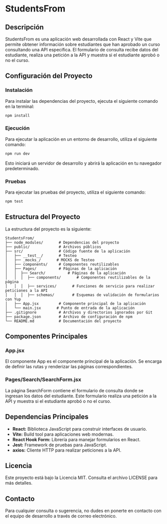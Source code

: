 # StudentsFrom

## Descripción
StudentsFrom es una aplicación web desarrollada con React y Vite que permite obtener información sobre estudiantes que han aprobado un curso consultando una API específica. El formulario de consulta recibe datos del estudiante, realiza una petición a la API y muestra si el estudiante aprobó o no el curso.

## Configuración del Proyecto

### Instalación
Para instalar las dependencias del proyecto, ejecuta el siguiente comando en la terminal:

```bash
npm install
```

### Ejecución
Para ejecutar la aplicación en un entorno de desarrollo, utiliza el siguiente comando:

```bash
npm run dev
```

Esto iniciará un servidor de desarrollo y abrirá la aplicación en tu navegador predeterminado.

### Pruebas
Para ejecutar las pruebas del proyecto, utiliza el siguiente comando:

```bash
npm test
```

## Estructura del Proyecto
La estructura del proyecto es la siguiente:

```
StudentsFrom/
├── node_modules/       # Dependencias del proyecto
├── public/             # Archivos públicos
├── src/                # Código fuente de la aplicación
│   ├── __test__/       # Testeo
│   ├── _mocks_/       # MOCKS de Testeo
│   ├── components/     # Componentes reutilizables
│   ├── Pages/          # Páginas de la aplicación
│   │  ├── Search/          # Páginas de la aplicación
│   │  │  ├── components/       # Componentes reutilizables de la página
│   │  │  ├── services/       # Funciones de servicio para realizar peticiones a la API
│   │  │  ├── schemas/        # Esquemas de validación de formularios con Yup
│   ├── App.jsx         # Componente principal de la aplicación
│   └── main.jsx       # Punto de entrada de la aplicación
├── .gitignore          # Archivos y directorios ignorados por Git
├── package.json        # Archivo de configuración de npm
└── README.md           # Documentación del proyecto
```

## Componentes Principales
### App.jsx
El componente App es el componente principal de la aplicación. Se encarga de definir las rutas y renderizar las páginas correspondientes.

### Pages/Search/SearchForm.jsx
La página SearchForm contiene el formulario de consulta donde se ingresan los datos del estudiante. Este formulario realiza una petición a la API y muestra si el estudiante aprobó o no el curso.

## Dependencias Principales
- **React:** Biblioteca JavaScript para construir interfaces de usuario.
- **Vite:** Build tool para aplicaciones web modernas.
- **React Hook Form:** Librería para manejar formularios en React.
- **Jest:** Framework de pruebas para JavaScript.
- **axios:** Cliente HTTP para realizar peticiones a la API.



## Licencia
Este proyecto está bajo la Licencia MIT. Consulta el archivo LICENSE para más detalles.

## Contacto
Para cualquier consulta o sugerencia, no dudes en ponerte en contacto con el equipo de desarrollo a través de correo electrónico.
